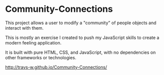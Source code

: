 # Community-Connections

This project allows a user to modify a "community" of people objects and interact with them. 

This is mostly an exercise I created to push my JavaScript skills to create a modern feeling application. 

It is built with pure HTML, CSS, and JavaScript, with no dependencies on other frameworks or technologies.

http://travs-w.github.io/Community-Connections/ 
